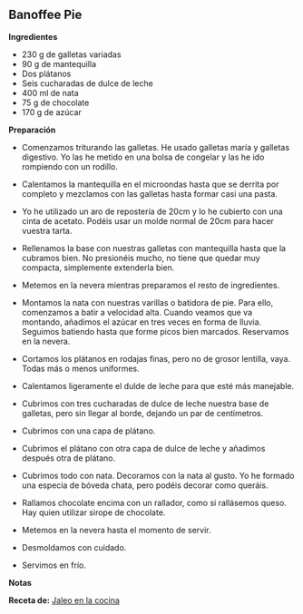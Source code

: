 ## Banoffee Pie

**Ingredientes**

- 230 g de galletas variadas
- 90 g de mantequilla
- Dos plátanos
- Seis cucharadas de dulce de leche
- 400 ml de nata
- 75 g de chocolate
- 170 g de azúcar

**Preparación**

- Comenzamos triturando las galletas. He usado galletas maría y galletas digestivo. Yo las he metido en una bolsa de congelar y las he ido rompiendo con un rodillo.

- Calentamos la mantequilla en el microondas hasta que se derrita por completo y mezclamos con las galletas hasta formar casi una pasta.

- Yo he utilizado un aro de repostería de 20cm y lo he cubierto con una cinta de acetato. Podéis usar un molde normal de 20cm para hacer vuestra tarta.

- Rellenamos la base con nuestras galletas con mantequilla hasta que la cubramos bien. No presionéis mucho, no tiene que quedar muy compacta, simplemente extenderla bien.

- Metemos en la nevera mientras preparamos el resto de ingredientes.

- Montamos la nata con nuestras varillas o batidora de pie. Para ello, comenzamos a batir a velocidad alta. Cuando veamos que va montando, añadimos el azúcar en tres veces en forma de lluvia. Seguimos batiendo hasta que forme picos bien marcados. Reservamos en la nevera.

- Cortamos los plátanos en rodajas finas, pero no de grosor lentilla, vaya. Todas más o menos uniformes.

- Calentamos ligeramente el dulde de leche para que esté más manejable.

- Cubrimos con tres cucharadas de dulce de leche nuestra base de galletas, pero sin llegar al borde, dejando un par de centímetros.

- Cubrimos con una capa de plátano.

- Cubrimos el plátano con otra capa de dulce de leche y añadimos después otra de plátano.

- Cubrimos todo con nata. Decoramos con la nata al gusto. Yo he formado una especia de bóveda chata, pero podéis decorar como queráis.

- Rallamos chocolate encima con un rallador, como si rallásemos queso. Hay quien utilizar sirope de chocolate.

- Metemos en la nevera hasta el momento de servir.

- Desmoldamos con cuidado.

- Servimos en frío.

**Notas**



**Receta de:** [Jaleo en la cocina](http://www.jaleoenlacocina.com/2016/07/banoffee-pie-la-receta-perfecta.html)
